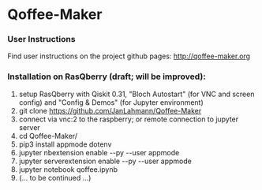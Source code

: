 # Qoffee-Maker

### User Instructions

Find user instructions on the project github pages: http://qoffee-maker.org


### Installation on RasQberry (draft; will be improved):
1. setup RasQberry with Qiskit 0.31, "Bloch Autostart" (for VNC and screen config) and "Config & Demos" (for Jupyter environment)
1. git clone https://github.com/JanLahmann/Qoffee-Maker
2. connect via vnc:2 to the raspberry; or remote connection to jupyter server
3. cd Qoffee-Maker/
4. pip3 install appmode dotenv
5. jupyter nbextension enable --py --user appmode
7. jupyter serverextension enable --py --user appmode
8. jupyter notebook qoffee.ipynb
9. (... to be continued ...)
